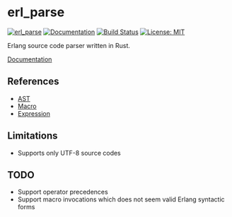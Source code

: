erl_parse
=========

[![erl_parse](http://meritbadge.herokuapp.com/erl_parse)](https://crates.io/crates/erl_parse)
[![Documentation](https://docs.rs/erl_parse/badge.svg)](https://docs.rs/erl_parse)
[![Build Status](https://travis-ci.org/sile/erl_parse.svg?branch=master)](https://travis-ci.org/sile/erl_parse)
[![License: MIT](https://img.shields.io/badge/license-MIT-blue.svg)](LICENSE)

Erlang source code parser written in Rust.

[Documentation](https://docs.rs/erl_parse)

References
----------

- [AST](http://erlang.org/doc/apps/erts/absform.html)
- [Macro](http://erlang.org/doc/reference_manual/macros.html)
- [Expression](http://erlang.org/doc/reference_manual/expressions.html)

Limitations
-----------

- Supports only UTF-8 source codes

TODO
----

- Support operator precedences
- Support macro invocations which does not seem valid Erlang syntactic forms
